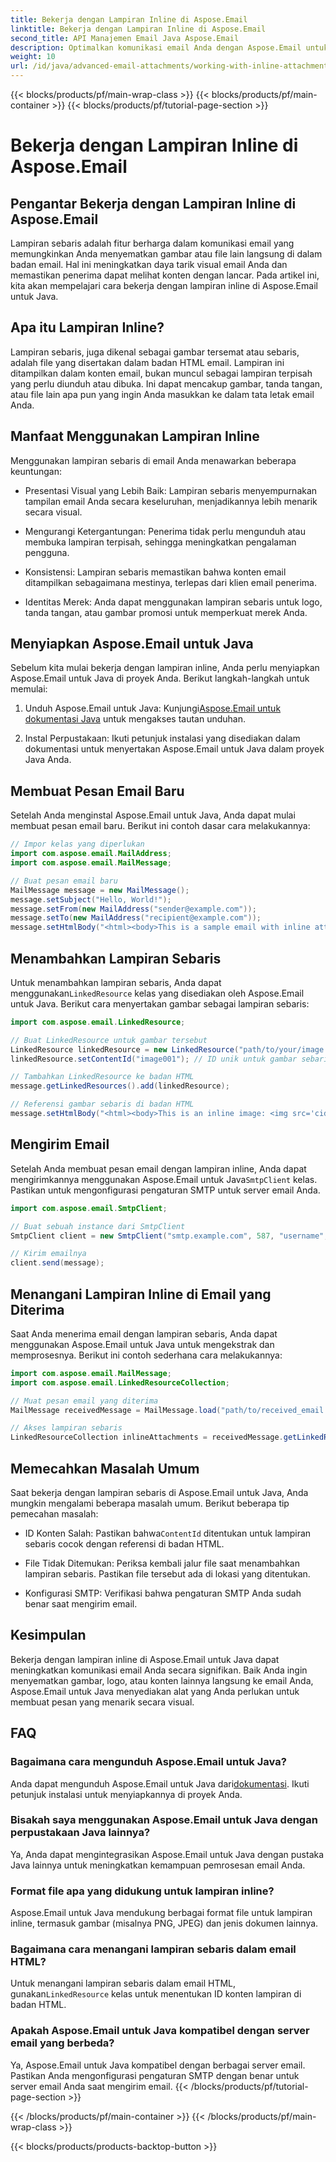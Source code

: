 ```yaml
---
title: Bekerja dengan Lampiran Inline di Aspose.Email
linktitle: Bekerja dengan Lampiran Inline di Aspose.Email
second_title: API Manajemen Email Java Aspose.Email
description: Optimalkan komunikasi email Anda dengan Aspose.Email untuk Java. Pelajari cara bekerja dengan lampiran inline dalam panduan komprehensif ini.
weight: 10
url: /id/java/advanced-email-attachments/working-with-inline-attachments/
---
```


{{< blocks/products/pf/main-wrap-class >}}
{{< blocks/products/pf/main-container >}}
{{< blocks/products/pf/tutorial-page-section >}}

# Bekerja dengan Lampiran Inline di Aspose.Email


## Pengantar Bekerja dengan Lampiran Inline di Aspose.Email

Lampiran sebaris adalah fitur berharga dalam komunikasi email yang memungkinkan Anda menyematkan gambar atau file lain langsung di dalam badan email. Hal ini meningkatkan daya tarik visual email Anda dan memastikan penerima dapat melihat konten dengan lancar. Pada artikel ini, kita akan mempelajari cara bekerja dengan lampiran inline di Aspose.Email untuk Java.

## Apa itu Lampiran Inline?

Lampiran sebaris, juga dikenal sebagai gambar tersemat atau sebaris, adalah file yang disertakan dalam badan HTML email. Lampiran ini ditampilkan dalam konten email, bukan muncul sebagai lampiran terpisah yang perlu diunduh atau dibuka. Ini dapat mencakup gambar, tanda tangan, atau file lain apa pun yang ingin Anda masukkan ke dalam tata letak email Anda.

## Manfaat Menggunakan Lampiran Inline

Menggunakan lampiran sebaris di email Anda menawarkan beberapa keuntungan:

- Presentasi Visual yang Lebih Baik: Lampiran sebaris menyempurnakan tampilan email Anda secara keseluruhan, menjadikannya lebih menarik secara visual.

- Mengurangi Ketergantungan: Penerima tidak perlu mengunduh atau membuka lampiran terpisah, sehingga meningkatkan pengalaman pengguna.

- Konsistensi: Lampiran sebaris memastikan bahwa konten email ditampilkan sebagaimana mestinya, terlepas dari klien email penerima.

- Identitas Merek: Anda dapat menggunakan lampiran sebaris untuk logo, tanda tangan, atau gambar promosi untuk memperkuat merek Anda.

## Menyiapkan Aspose.Email untuk Java

Sebelum kita mulai bekerja dengan lampiran inline, Anda perlu menyiapkan Aspose.Email untuk Java di proyek Anda. Berikut langkah-langkah untuk memulai:

1.  Unduh Aspose.Email untuk Java: Kunjungi[Aspose.Email untuk dokumentasi Java](https://reference.aspose.com/email/java/) untuk mengakses tautan unduhan.

2. Instal Perpustakaan: Ikuti petunjuk instalasi yang disediakan dalam dokumentasi untuk menyertakan Aspose.Email untuk Java dalam proyek Java Anda.

## Membuat Pesan Email Baru

Setelah Anda menginstal Aspose.Email untuk Java, Anda dapat mulai membuat pesan email baru. Berikut ini contoh dasar cara melakukannya:

```java
// Impor kelas yang diperlukan
import com.aspose.email.MailAddress;
import com.aspose.email.MailMessage;

// Buat pesan email baru
MailMessage message = new MailMessage();
message.setSubject("Hello, World!");
message.setFrom(new MailAddress("sender@example.com"));
message.setTo(new MailAddress("recipient@example.com"));
message.setHtmlBody("<html><body>This is a sample email with inline attachments.</body></html>");
```

## Menambahkan Lampiran Sebaris

 Untuk menambahkan lampiran sebaris, Anda dapat menggunakan`LinkedResource` kelas yang disediakan oleh Aspose.Email untuk Java. Berikut cara menyertakan gambar sebagai lampiran sebaris:

```java
import com.aspose.email.LinkedResource;

// Buat LinkedResource untuk gambar tersebut
LinkedResource linkedResource = new LinkedResource("path/to/your/image.png");
linkedResource.setContentId("image001"); // ID unik untuk gambar sebaris

// Tambahkan LinkedResource ke badan HTML
message.getLinkedResources().add(linkedResource);

// Referensi gambar sebaris di badan HTML
message.setHtmlBody("<html><body>This is an inline image: <img src='cid:image001'></body></html>");
```

## Mengirim Email

Setelah Anda membuat pesan email dengan lampiran inline, Anda dapat mengirimkannya menggunakan Aspose.Email untuk Java`SmtpClient` kelas. Pastikan untuk mengonfigurasi pengaturan SMTP untuk server email Anda.

```java
import com.aspose.email.SmtpClient;

// Buat sebuah instance dari SmtpClient
SmtpClient client = new SmtpClient("smtp.example.com", 587, "username", "password");

// Kirim emailnya
client.send(message);
```

## Menangani Lampiran Inline di Email yang Diterima

Saat Anda menerima email dengan lampiran sebaris, Anda dapat menggunakan Aspose.Email untuk Java untuk mengekstrak dan memprosesnya. Berikut ini contoh sederhana cara melakukannya:

```java
import com.aspose.email.MailMessage;
import com.aspose.email.LinkedResourceCollection;

// Muat pesan email yang diterima
MailMessage receivedMessage = MailMessage.load("path/to/received_email.eml");

// Akses lampiran sebaris
LinkedResourceCollection inlineAttachments = receivedMessage.getLinkedResources();
```

## Memecahkan Masalah Umum

Saat bekerja dengan lampiran sebaris di Aspose.Email untuk Java, Anda mungkin mengalami beberapa masalah umum. Berikut beberapa tip pemecahan masalah:

-  ID Konten Salah: Pastikan bahwa`ContentId` ditentukan untuk lampiran sebaris cocok dengan referensi di badan HTML.

- File Tidak Ditemukan: Periksa kembali jalur file saat menambahkan lampiran sebaris. Pastikan file tersebut ada di lokasi yang ditentukan.

- Konfigurasi SMTP: Verifikasi bahwa pengaturan SMTP Anda sudah benar saat mengirim email.

## Kesimpulan

Bekerja dengan lampiran inline di Aspose.Email untuk Java dapat meningkatkan komunikasi email Anda secara signifikan. Baik Anda ingin menyematkan gambar, logo, atau konten lainnya langsung ke email Anda, Aspose.Email untuk Java menyediakan alat yang Anda perlukan untuk membuat pesan yang menarik secara visual.

## FAQ

### Bagaimana cara mengunduh Aspose.Email untuk Java?

 Anda dapat mengunduh Aspose.Email untuk Java dari[dokumentasi](https://reference.aspose.com/email/java/). Ikuti petunjuk instalasi untuk menyiapkannya di proyek Anda.

### Bisakah saya menggunakan Aspose.Email untuk Java dengan perpustakaan Java lainnya?

Ya, Anda dapat mengintegrasikan Aspose.Email untuk Java dengan pustaka Java lainnya untuk meningkatkan kemampuan pemrosesan email Anda.

### Format file apa yang didukung untuk lampiran inline?

Aspose.Email untuk Java mendukung berbagai format file untuk lampiran inline, termasuk gambar (misalnya PNG, JPEG) dan jenis dokumen lainnya.

### Bagaimana cara menangani lampiran sebaris dalam email HTML?

Untuk menangani lampiran sebaris dalam email HTML, gunakan`LinkedResource` kelas untuk menentukan ID konten lampiran di badan HTML.

### Apakah Aspose.Email untuk Java kompatibel dengan server email yang berbeda?

Ya, Aspose.Email untuk Java kompatibel dengan berbagai server email. Pastikan Anda mengonfigurasi pengaturan SMTP dengan benar untuk server email Anda saat mengirim email.
{{< /blocks/products/pf/tutorial-page-section >}}

{{< /blocks/products/pf/main-container >}}
{{< /blocks/products/pf/main-wrap-class >}}

{{< blocks/products/products-backtop-button >}}
